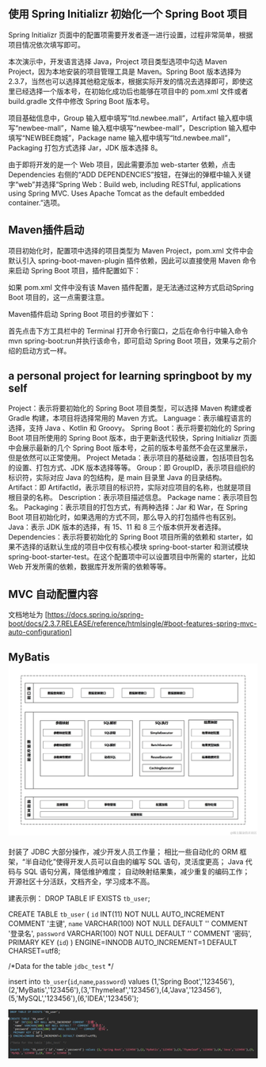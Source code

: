 ## 使用 Spring Initializr 初始化一个 Spring Boot 项目

Spring Initializr 页面中的配置项需要开发者逐一进行设置，过程非常简单，根据项目情况依次填写即可。

本次演示中，开发语言选择 Java，Project 项目类型选项中勾选 Maven Project，因为本地安装的项目管理工具是 Maven。Spring Boot 版本选择为 2.3.7，当然也可以选择其他稳定版本，根据实际开发的情况去选择即可，即使这里已经选择一个版本号，在初始化成功后也能够在项目中的 pom.xml 文件或者 build.gradle 文件中修改 Spring Boot 版本号。

项目基础信息中，Group 输入框中填写“ltd.newbee.mall”，Artifact 输入框中填写“newbee-mall”，Name 输入框中填写“newbee-mall”，Description 输入框中填写“NEWBEE商城”，Package name 输入框中填写“ltd.newbee.mall”，Packaging 打包方式选择 Jar，JDK 版本选择 8。

由于即将开发的是一个 Web 项目，因此需要添加 web-starter 依赖，点击 Dependencies 右侧的“ADD DEPENDENCIES”按钮，在弹出的弹框中输入关键字“web”并选择“Spring Web：Build web, including RESTful, applications using Spring MVC. Uses Apache Tomcat as the default embedded container.”选项。

## Maven插件启动
项目初始化时，配置项中选择的项目类型为 Maven Project，pom.xml 文件中会默认引入 spring-boot-maven-plugin 插件依赖，因此可以直接使用 Maven 命令来启动 Spring Boot 项目，插件配置如下：

[//]: # (<build>)

[//]: # (    <plugins>)

[//]: # (        <plugin>)

[//]: # (            <groupId>org.springframework.boot</groupId>)

[//]: # (            <artifactId>spring-boot-maven-plugin</artifactId>)

[//]: # (        </plugin>)

[//]: # (    </plugins>)

[//]: # (</build>)
如果 pom.xml 文件中没有该 Maven 插件配置，是无法通过这种方式启动Spring Boot 项目的，这一点需要注意。

Maven插件启动 Spring Boot 项目的步骤如下：

首先点击下方工具栏中的 Terminal 打开命令行窗口，之后在命令行中输入命令 mvn spring-boot:run并执行该命令，即可启动 Spring Boot 项目，效果与之前介绍的启动方式一样。


## a personal project for learning springboot by my self
Project：表示将要初始化的 Spring Boot 项目类型，可以选择 Maven 构建或者 Gradle 构建，本项目将选择常用的 Maven 方式。
Language：表示编程语言的选择，支持 Java 、Kotlin 和 Groovy。
Spring Boot：表示将要初始化的 Spring Boot 项目所使用的 Spring Boot 版本，由于更新迭代较快，Spring Initializr 页面中会展示最新的几个 Spring Boot 版本号，之前的版本号虽然不会在这里展示，但是依然可以正常使用。
Project Metada：表示项目的基础设置，包括项目包名的设置、打包方式、JDK 版本选择等等。
Group：即 GroupID，表示项目组织的标识符，实际对应 Java 的包结构，是 main 目录里 Java 的目录结构。
Artifact：即 ArtifactId，表示项目的标识符，实际对应项目的名称，也就是项目根目录的名称。
Description：表示项目描述信息。
Package name：表示项目包名。
Packaging：表示项目的打包方式，有两种选择：Jar 和 War，在 Spring Boot 项目初始化时，如果选用的方式不同，那么导入的打包插件也有区别。
Java：表示 JDK 版本的选择，有 15、11 和 8 三个版本供开发者选择。
Dependencies：表示将要初始化的 Spring Boot 项目所需的依赖和 starter，如果不选择的话默认生成的项目中仅有核心模块 spring-boot-starter 和测试模块 spring-boot-starter-test。在这个配置项中可以设置项目中所需的 starter，比如 Web 开发所需的依赖，数据库开发所需的依赖等等。

## MVC 自动配置内容

文档地址为 [https://docs.spring.io/spring-boot/docs/2.3.7.RELEASE/reference/htmlsingle/#boot-features-spring-mvc-auto-configuration]

## MyBatis ![Mybatis.png](Mybatis.png)

封装了 JDBC 大部分操作，减少开发人员工作量；
相比一些自动化的 ORM 框架，“半自动化”使得开发人员可以自由的编写 SQL 语句，灵活度更高；
Java 代码与 SQL 语句分离，降低维护难度；
自动映射结果集，减少重复的编码工作；
开源社区十分活跃，文档齐全，学习成本不高。

建表示例：
DROP TABLE IF EXISTS `tb_user`;

CREATE TABLE `tb_user` (
`id` INT(11) NOT NULL AUTO_INCREMENT COMMENT '主键',
`name` VARCHAR(100) NOT NULL DEFAULT '' COMMENT '登录名',
`password` VARCHAR(100) NOT NULL DEFAULT '' COMMENT '密码',
PRIMARY KEY (`id`)
) ENGINE=INNODB AUTO_INCREMENT=1 DEFAULT CHARSET=utf8;

/*Data for the table `jdbc_test` */

insert  into `tb_user`(`id`,`name`,`password`) values (1,'Spring Boot','123456'),(2,'MyBatis','123456'),(3,'Thymeleaf','123456'),(4,'Java','123456'),(5,'MySQL','123456'),(6,'IDEA','123456');

![img.png](img.png)